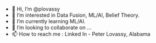 - 👋 Hi, I’m @plovassy
- 👀 I’m interested in Data Fusion, ML/AI, Belief Theory.
- 🌱 I’m currently learning ML/AI.
- 💞️ I’m looking to collaborate on ...
- 📫 How to reach me : Linked In - Peter Lovassy, Alabama

<!---
plovassy/plovassy is a ✨ special ✨ repository because its `README.md` (this file) appears on your GitHub profile.
You can click the Preview link to take a look at your changes.
--->
